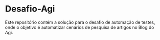 # Desafio-Agi
Este repositório contém a solução para o desafio de automação de testes, onde o objetivo é automatizar cenários de pesquisa de artigos no Blog do Agi.
